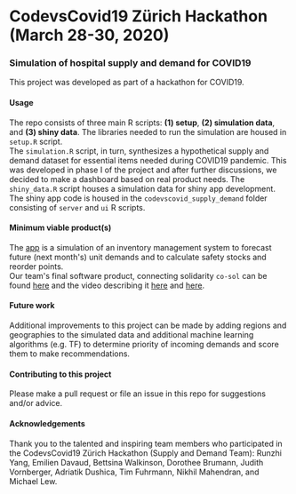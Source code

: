 # CodevsCovid19 Zürich Hackathon (March 28-30, 2020)
### Simulation of hospital supply and demand for COVID19 

This project was developed as part of a hackathon for COVID19. 

#### Usage
The repo consists of three main R scripts: **(1) setup**,  **(2) simulation data**, and **(3) shiny data**. The libraries needed to run the simulation are housed in `setup.R` script.   
The `simulation.R` script, in turn, synthesizes a hypothetical supply and demand dataset for essential items needed during COVID19 pandemic. This was developed in phase I of the project and after further discussions, we decided to make a dashboard based on real product needs. The `shiny_data.R` script houses a simulation data for shiny app development. The shiny app code is housed in the `codevscovid_supply_demand` folder consisting of `server` and `ui` R scripts. 

#### Minimum viable product(s)

The [app](https://nnabavi.shinyapps.io/codevscovid19_supply_demand/) is a simulation of an inventory management system to forecast future (next month's) unit demands and to calculate safety stocks and reorder points.  
Our team's final software product, connecting solidarity `co-sol` can be found [here](https://devpost.com/software/co-sol) and the video describing it [here](https://www.youtube.com/watch?v=92HGSBuMCHs) and [here](https://www.youtube.com/watch?v=tM-bLm9sAis).

#### Future work
Additional improvements to this project can be made by adding regions and geographies to the simulated data and additional machine learning algorithms (e.g. TF) to determine priority of incoming demands and score them to make recommendations. 

#### Contributing to this project
Please make a pull request or file an issue in this repo for suggestions and/or advice.

#### Acknowledgements
Thank you to the talented and inspiring team members who participated in the CodevsCovid19 Zürich Hackathon (Supply and Demand Team): Runzhi Yang, Emilien Davaud, Bettsina Walkinson, Dorothee Brumann, Judith Vornberger, Adriatik Dushica, Tim Fuhrmann, Nikhil Mahendran, and Michael Lew.
